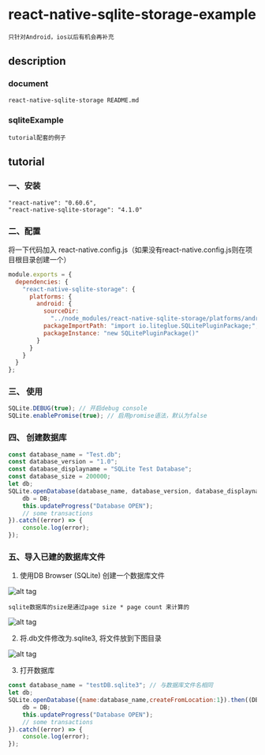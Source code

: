 # react-native-sqlite-storage-example
    只针对Android，ios以后有机会再补充

## description
### document
    react-native-sqlite-storage README.md

### sqliteExample
    tutorial配套的例子

## tutorial
### 一、安装
    "react-native": "0.60.6",
    "react-native-sqlite-storage": "4.1.0"

### 二、配置
将一下代码加入 react-native.config.js（如果没有react-native.config.js则在项目根目录创建一个）
```js
module.exports = {
  dependencies: {
    "react-native-sqlite-storage": {
      platforms: {
        android: {
          sourceDir:
            "../node_modules/react-native-sqlite-storage/platforms/android-native",
          packageImportPath: "import io.liteglue.SQLitePluginPackage;",
          packageInstance: "new SQLitePluginPackage()"
        }
      }
    }
  }
};
```


### 三、 使用
```js
SQLite.DEBUG(true); // 开启debug console
SQLite.enablePromise(true); // 启用promise语法，默认为false
```


### 四、 创建数据库
```js
const database_name = "Test.db";
const database_version = "1.0";
const database_displayname = "SQLite Test Database";
const database_size = 200000;
let db;
SQLite.openDatabase(database_name, database_version, database_displayname, database_size).then((DB) => {
    db = DB;
    this.updateProgress("Database OPEN");
    // some transactions
}).catch((error) => {
    console.log(error);
});
```

### 五、导入已建的数据库文件
1. 使用DB Browser (SQLite) 创建一个数据库文件

![alt tag](https://raw.github.com/hechengxixi/react-native-sqlite-storage-example/master/instructions/1.png)

    sqlite数据库的size是通过page size * page count 来计算的
    
![alt tag](https://raw.github.com/hechengxixi/react-native-sqlite-storage-example/master/instructions/2.png)

2. 将.db文件修改为.sqlite3, 将文件放到下图目录

![alt tag](https://raw.github.com/hechengxixi/react-native-sqlite-storage-example/master/instructions/3.png)

3. 打开数据库
```js
const database_name = "testDB.sqlite3"; // 与数据库文件名相同
let db;
SQLite.openDatabase({name:database_name,createFromLocation:1}).then((DB) => {
    db = DB;
    this.updateProgress("Database OPEN");
    // some transactions
}).catch((error) => {
    console.log(error);
});
```